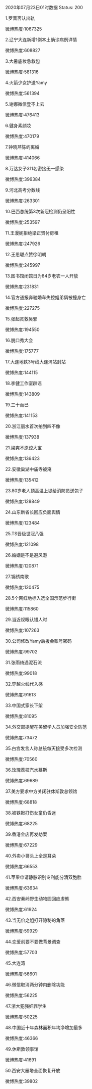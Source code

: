 2020年07月23日01时数据
Status: 200

1.罗晋否认出轨

微博热度:1067325

2.辽宁大连新增1例本土确诊病例详情

微博热度:608827

3.大暑底妆急救包

微博热度:581316

4.火箭少女护送Yamy

微博热度:561394

5.谢娜微信登不上去

微博热度:476413

6.健身素颜妆

微博热度:470179

7.钟晓芹陈屿离婚

微博热度:414066

8.万达女子311名密接无一感染

微博热度:396384

9.河北高考分数线

微博热度:263301

10.巴西总统第3次新冠检测仍呈阳性

微博热度:253597

11.王漫妮拒绝梁正贤付房租

微博热度:247926

12.王思聪点赞徐明朝

微博热度:245997

13.图书馆闭馆日为84岁老农一人开放

微博热度:231831

14.官方通报奔驰婚车失控姐弟俩被撞身亡

微博热度:227275

15.张起灵救吴邪

微博热度:194550

16.脱口秀大会

微博热度:175777

17.大连地铁3号线大连湾站封站

微博热度:144115

18.李健工作室辟谣

微博热度:143809

19.三十而已

微博热度:141153

20.浙江丽水首次拍到四不像

微博热度:137938

21.梁爽不原谅大宝

微博热度:136423

22.安徽巢湖中庙寺被淹

微博热度:135412

23.80岁老人顶高温上堤给消防员送包子

微博热度:128849

24.山东新省长回应负面舆情

微博热度:123484

25.TS晋级世冠八强

微博热度:121098

26.婚姻是不是避风港

微博热度:120871

27.锦绣南歌

微博热度:120475

28.5个网红地标入选全国示范步行街

微博热度:115860

29.当近视眼认错人时

微博热度:107263

30.公司修改Yamy后援会账号密码

微博热度:99702

31.张雨绮遇泥石流

微博热度:99018

32.穿越火线代入感

微博热度:91613

33.中国式家长下架

微博热度:81095

34.外交部提醒在美留学人员加强安全防范

微博热度:73472

35.白宫发言人称总统每天接受多次检测

微博热度:70560

36.玫瑰荔枝汽水慕斯

微博热度:69689

37.美方要求中方关闭驻休斯敦总领馆

微博热度:68818

38.被铁锨打伤女童仍昏迷

微博热度:68225

39.香港金店再发劫案

微博热度:67229

40.外卖小哥头上全是耳朵

微博热度:66553

41.苹果申请静脉识别专利能分清双胞胎

微博热度:63634

42.西安秦岭野生动物园回应虐熊

微博热度:61924

43.当无价之姐打开隐秘的角落

微博热度:59929

44.恋爱前要不要做背景调查

微博热度:57703

45.大连湾

微博热度:56601

46.微信取消两分钟内删除功能

微博热度:56225

47.浙大犯强奸罪学生

微博热度:50225

48.中国近十年森林面积年均净增加最多

微博热度:46366

49.休斯敦领事馆

微博热度:41691

50.西安大雁塔全面恢复开放

微博热度:39802

